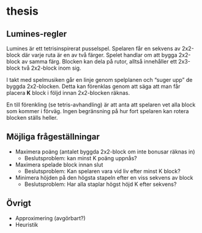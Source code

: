 # thesis

## Lumines-regler

Lumines är ett tetrisinspirerat pusselspel. Spelaren får en sekvens av 2x2-block där varje ruta är en av två färger. Spelet handlar om att bygga 2x2-block av samma färg. Blocken kan dela på rutor, alltså innehåller ett 2x3-block två 2x2-block inom sig.

I takt med spelmusiken går en linje genom spelplanen och “suger upp” de byggda 2x2-blocken. Detta kan förenklas genom att säga att man får placera __K__ block i följd innan 2x2-blocken räknas.

En till förenkling (se tetris-avhandling) är att anta att spelaren vet alla block som kommer i förväg. Ingen begränsning på hur fort spelaren kan rotera blocken ställs heller.

## Möjliga frågeställningar

* Maximera poäng (antalet byggda 2x2-block om inte bonusar räknas in)
    * Beslutsproblem: kan minst K poäng uppnås?
* Maximera spelade block innan slut
    * Beslutsproblem: Kan spelaren vara vid liv efter minst K block?
* Minimera höjden på den högsta stapeln efter en viss sekvens av block
    * Beslutsproblem: Har alla staplar högst höjd K efter sekvens?

## Övrigt

* Approximering (avgörbart?)
* Heuristik
